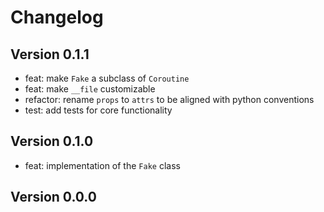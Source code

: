 # Changelog

## Version 0.1.1

- feat: make `Fake` a subclass of `Coroutine`
- feat: make `__file` customizable
- refactor: rename `props` to `attrs` to be aligned with python conventions
- test: add tests for core functionality

## Version 0.1.0

- feat: implementation of the `Fake` class

## Version 0.0.0
